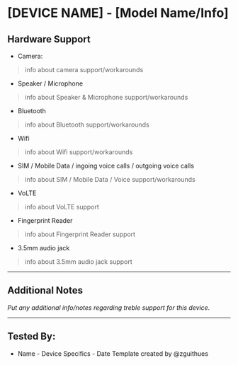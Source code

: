# [DEVICE NAME] - [Model Name/Info]
 ## Hardware Support
 * Camera:
> info about camera support/workarounds
 * Speaker / Microphone
> info about Speaker & Microphone support/workarounds
 * Bluetooth
> info about Bluetooth support/workarounds
 * Wifi
> info about Wifi support/workarounds
 * SIM / Mobile Data / ingoing voice calls / outgoing voice calls
> info about SIM / Mobile Data / Voice support/workarounds
 * VoLTE
> info about VoLTE support
 * Fingerprint Reader
> info about Fingerprint Reader support
 * 3.5mm audio jack
> info about 3.5mm audio jack support
 ***
## Additional Notes
 _Put any additional info/notes regarding treble support for this device._
 ***
 ## Tested By:
* Name - Device Specifics - Date
 Template created by @zguithues